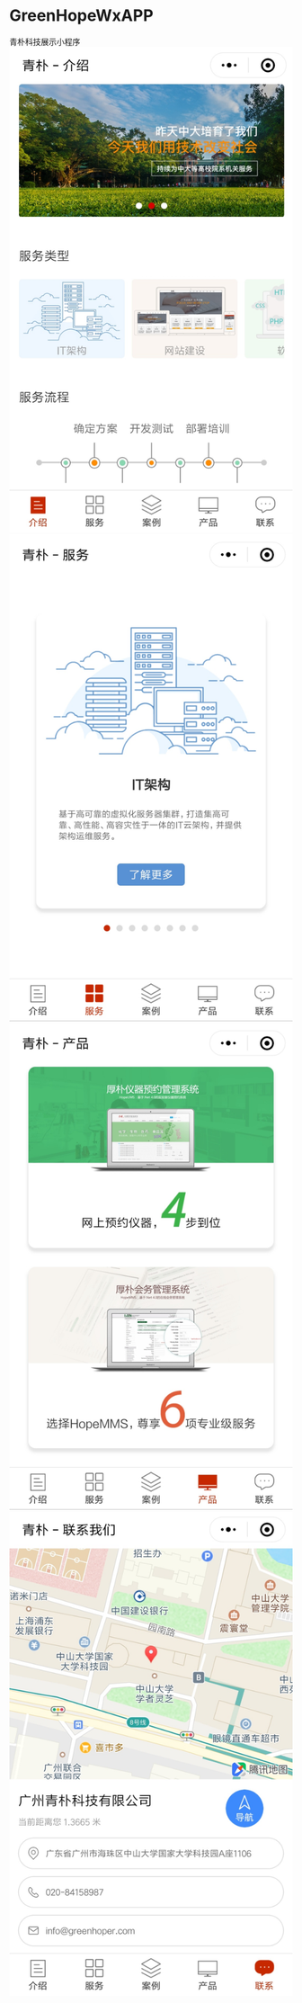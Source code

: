 ﻿# GreenHopeWxAPP
青朴科技展示小程序
![首页](images/readme/IMG_20190227_213503.jpg)
![IT](images/readme/IMG_20190227_213432.jpg)
![优势](images/readme/IMG_20190227_213453.jpg)
![地址](images/readme/IMG_20190227_213442.jpg)
